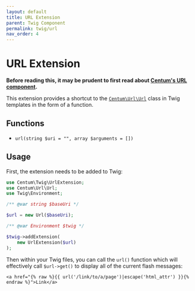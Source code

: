 ```yaml
---
layout: default
title: URL Extension
parent: Twig Component
permalink: twig/url
nav_order: 4
---
```




# URL Extension

**Before reading this, it may be prudent to first read about [Centum's URL component](../url/index.md).**

This extension provides a shortcut to the [`Centum\Url\Url`](https://github.com/SidRoberts/centum/blob/main/src/Url/Url.php) class in Twig templates in the form of a function.



## Functions

- `url(string $uri = "", array $arguments = [])`



## Usage

First, the extension needs to be added to Twig:

```php
use Centum\Twig\UrlExtension;
use Centum\Url\Url;
use Twig\Environment;

/** @var string $baseUri */

$url = new Url($baseUri);

/** @var Environment $twig */

$twig->addExtension(
    new UrlExtension($url)
);
```

Then within your Twig files, you can call the `url()` function which will effectively call `$url->get()` to display all of the current flash messages:

```twig
<a href="{% raw %}{{ url('/link/to/a/page')|escape('html_attr') }}{% endraw %}">Link</a>
```
